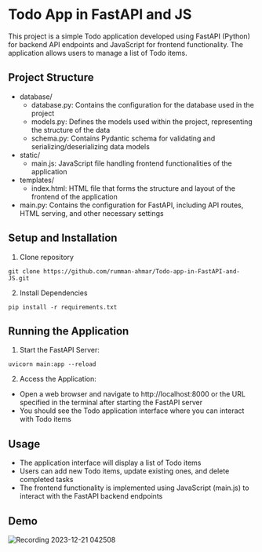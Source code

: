 # Todo App in FastAPI and JS

This project is a simple Todo application developed using FastAPI (Python) for backend API endpoints and JavaScript for frontend functionality. The application allows users to manage a list of Todo items.

## Project Structure
- database/
  - database.py: Contains the configuration for the database used in the project
  - models.py: Defines the models used within the project, representing the structure of the data
  - schema.py: Contains Pydantic schema for validating and serializing/deserializing data models
- static/
  - main.js: JavaScript file handling frontend functionalities of the application
- templates/
  - index.html: HTML file that forms the structure and layout of the frontend of the application
- main.py: Contains the configuration for FastAPI, including API routes, HTML serving, and other necessary settings

## Setup and Installation
1. Clone repository
```
git clone https://github.com/rumman-ahmar/Todo-app-in-FastAPI-and-JS.git
```
2. Install Dependencies
```
pip install -r requirements.txt
```

## Running the Application
1. Start the FastAPI Server:
```
uvicorn main:app --reload
```
2. Access the Application:
  - Open a web browser and navigate to http://localhost:8000 or the URL specified in the terminal after starting the FastAPI server
  - You should see the Todo application interface where you can interact with Todo items

## Usage
- The application interface will display a list of Todo items
- Users can add new Todo items, update existing ones, and delete completed tasks
- The frontend functionality is implemented using JavaScript (main.js) to interact with the FastAPI backend endpoints

## Demo
![Recording 2023-12-21 042508](https://github.com/rumman-ahmar/Todo-app-in-FastAPI-and-JS/assets/72764336/251a76e1-f47f-48e8-8fcb-5beb54b47146)
